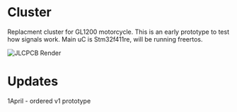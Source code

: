 # Cluster
Replacment cluster for GL1200 motorcycle. This is an early prototype to test how signals work. Main uC is Stm32f411re, will be running freertos. <br>

![JLCPCB Render](Cluster/Documents/ClusterRender.png )

# Updates
1April - ordered v1 prototype<br>
